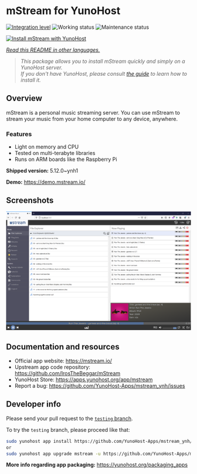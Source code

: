 <!--
N.B.: This README was automatically generated by https://github.com/YunoHost/apps/tree/master/tools/readme_generator
It shall NOT be edited by hand.
-->

# mStream for YunoHost

[![Integration level](https://dash.yunohost.org/integration/mstream.svg)](https://dash.yunohost.org/appci/app/mstream) ![Working status](https://ci-apps.yunohost.org/ci/badges/mstream.status.svg) ![Maintenance status](https://ci-apps.yunohost.org/ci/badges/mstream.maintain.svg)

[![Install mStream with YunoHost](https://install-app.yunohost.org/install-with-yunohost.svg)](https://install-app.yunohost.org/?app=mstream)

*[Read this README in other languages.](./ALL_README.md)*

> *This package allows you to install mStream quickly and simply on a YunoHost server.*  
> *If you don't have YunoHost, please consult [the guide](https://yunohost.org/install) to learn how to install it.*

## Overview

mStream is a personal music streaming server. You can use mStream to stream your music from your home computer to any device, anywhere.

### Features

- Light on memory and CPU
- Tested on multi-terabyte libraries
- Runs on ARM boards like the Raspberry Pi

**Shipped version:** 5.12.0~ynh1

**Demo:** <https://demo.mstream.io/>

## Screenshots

![Screenshot of mStream](./doc/screenshots/mstreamv5.png)

## Documentation and resources

- Official app website: <https://mstream.io/>
- Upstream app code repository: <https://github.com/IrosTheBeggar/mStream>
- YunoHost Store: <https://apps.yunohost.org/app/mstream>
- Report a bug: <https://github.com/YunoHost-Apps/mstream_ynh/issues>

## Developer info

Please send your pull request to the [`testing` branch](https://github.com/YunoHost-Apps/mstream_ynh/tree/testing).

To try the `testing` branch, please proceed like that:

```bash
sudo yunohost app install https://github.com/YunoHost-Apps/mstream_ynh/tree/testing --debug
or
sudo yunohost app upgrade mstream -u https://github.com/YunoHost-Apps/mstream_ynh/tree/testing --debug
```

**More info regarding app packaging:** <https://yunohost.org/packaging_apps>

